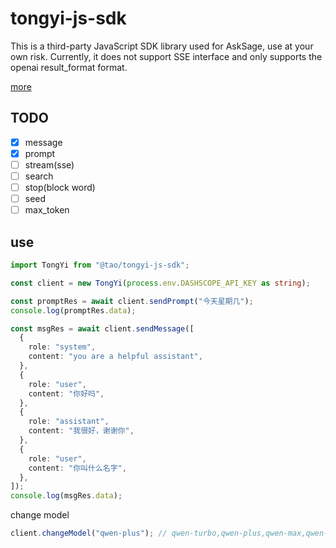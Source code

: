 # tongyi-js-sdk

This is a third-party JavaScript SDK library used for AskSage, use at your own
risk. Currently, it does not support SSE interface and only supports the openai
result_format format.

[more](https://help.aliyun.com/zh/dashscope/developer-reference/api-details?spm=a2c4g.11186623.0.0.7ee84631maDRP3#341800c0f8w0r)

## TODO

- [x] message
- [x] prompt
- [ ] stream(sse)
- [ ] search
- [ ] stop(block word)
- [ ] seed
- [ ] max_token

## use

```ts
import TongYi from "@tao/tongyi-js-sdk";

const client = new TongYi(process.env.DASHSCOPE_API_KEY as string);

const promptRes = await client.sendPrompt("今天星期几");
console.log(promptRes.data);

const msgRes = await client.sendMessage([
  {
    role: "system",
    content: "you are a helpful assistant",
  },
  {
    role: "user",
    content: "你好吗",
  },
  {
    role: "assistant",
    content: "我很好，谢谢你",
  },
  {
    role: "user",
    content: "你叫什么名字",
  },
]);
console.log(msgRes.data);
```

change model

```js
client.changeModel("qwen-plus"); // qwen-turbo,qwen-plus,qwen-max,qwen-max-1201,qwen-max-longcontext
```
